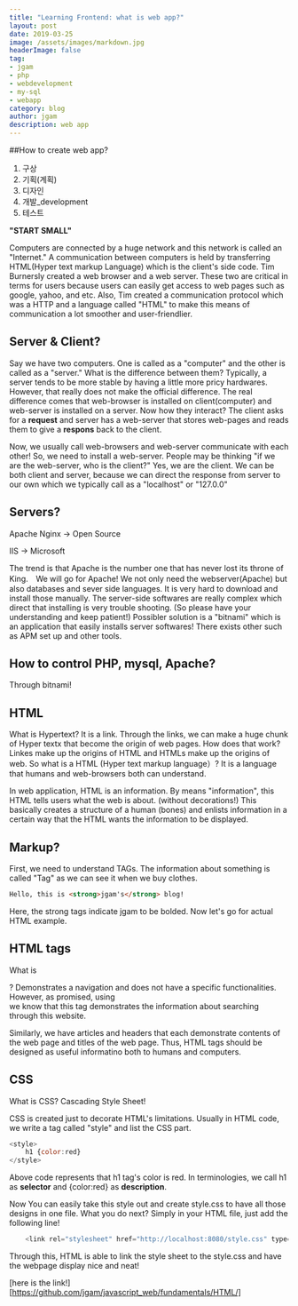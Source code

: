 ```yaml
---
title: "Learning Frontend: what is web app?"
layout: post
date: 2019-03-25
image: /assets/images/markdown.jpg
headerImage: false
tag:
- jgam
- php
- webdevelopment
- my-sql
- webapp
category: blog
author: jgam
description: web app
---
```


##How to create web app?

1. 구상
2. 기획(계획)
3. 디자인
4. 개발_development
5. 테스트

**"START SMALL"**

Computers are connected by a huge network and this network is called an "Internet." A communication between computers is held by transferring HTML(Hyper text markup Language) which is the client's side code. Tim Burnersly created a web browser and a web server. These two are critical in terms for users because users can easily get access to web pages such as google, yahoo, and etc. Also, Tim created a communication protocol which was a HTTP and a language called "HTML" to make this means of communication a lot smoother and user-friendlier.

## Server & Client?

Say we have two computers. One is called as a "computer" and the other is called as a "server." What is the difference between them? Typically, a server tends to be more stable by having a little more pricy hardwares. However, that really does not make the official difference. The real difference comes that web-browser is installed on client(computer) and web-server is installed on a server. Now how they interact? The client asks for a **request** and server has a web-server that stores web-pages and reads them to give a **respons** back to the client.

Now, we usually call web-browsers and web-server communicate with each other! So, we need to install a web-server. People may be thinking "if we are the web-server, who is the client?" Yes, we are the client. We can be both client and server, because we can direct the response from server to our own which we typically call as a "localhost" or "127.0.0"

## Servers?

Apache Nginx -> Open Source

IIS -> Microsoft

The trend is that Apache is the number one that has never lost its throne of King.　We will go for Apache! We not only need the webserver(Apache) but also databases and sever side languages. It is very hard to download and install those manually. The server-side softwares are really complex which direct that installing is very trouble shooting. (So please have your understanding and keep patient!) Possibler solution is a "bitnami" which is an application that easily installs server softwares! There exists other such as APM set up and other tools.

## How to control PHP, mysql, Apache?

Through bitnami!

## HTML

What is Hypertext? It is a link. Through the links, we can make a huge chunk of Hyper textx that become the origin of web pages. How does that work? Linkes make up the origins of HTML and HTMLs make up the origins of web.  So what is a HTML (Hyper text markup language）? It is a language that humans and web-browsers both can understand.

In web application, HTML is an information. By means "information", this HTML tells users what the web is about. (without decorations!) This basically creates a structure of a human (bones) and enlists information in a certain way that the HTML wants the information to be displayed.

## Markup?

First, we need to understand TAGs. The information about something is called "Tag" as we can see it when we buy clothes.

```HTML
Hello, this is <strong>jgam's</strong> blog!
```

Here, the strong tags indicate jgam to be bolded. Now let's go for actual HTML example.

## HTML tags

What is <nav>?
Demonstrates a navigation and does not have a specific functionalities. However, as promised, using <nav> we know that this tag demonstrates the information about searching through this website.

Similarly, we have articles and headers that each demonstrate contents of the web page and titles of the web page. Thus, HTML tags should be designed as useful informatino both to humans and computers.


## CSS

What is CSS? Cascading Style Sheet!

CSS is created just to decorate HTML's limitations. Usually in HTML code, we write a tag called "style" and list the CSS part.

```javascript
<style>
    h1 {color:red}
</style>
```

Above code represents that h1 tag's color is red. In terminologies, we call h1 as **selector** and {color:red} as **description**.

Now You can easily take this style out and create style.css to have all those designs in one file. What you do next? Simply in your HTML file, just add the following line!

```javascript
	<link rel="stylesheet" href="http://localhost:8080/style.css" type="text/css">
```

Through this, HTML is able to link the style sheet to the style.css and have the webpage display nice and neat!

[here is the link!][https://github.com/jgam/javascript_web/fundamentals/HTML/]